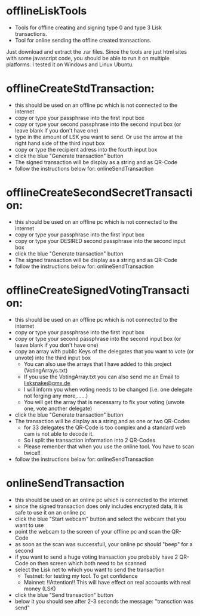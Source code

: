 # offlineLiskTools
- Tools for offline creating and signing type 0 and type 3 Lisk transactions. 
- Tool for online sending the offline created transactions.

Just download and extract the .rar files. Since the tools are just html sites with some javascript code, you should be able to run it on multiple platforms. I tested it on Windows and Linux Ubuntu.

# offlineCreateStdTransaction:
- this should be used on an offline pc which is not connected to the internet
- copy or type your passphrase into the first input box
- copy or type your second passphrase into the second input box (or leave blank if you don't have one)
- type in the amount of LSK you want to send. Or use the arrow at the right hand side of the third input box
- copy or type the recipient adress into the fourth input box
- click the blue "Generate transaction" button
- The signed transaction will be display as a string and as QR-Code
- follow the instructions below for: onlineSendTransaction

# offlineCreateSecondSecretTransaction:
- this should be used on an offline pc which is not connected to the internet
- copy or type your passphrase into the first input box
- copy or type your DESIRED second passphrase into the second input box
- click the blue "Generate transaction" button
- The signed transaction will be display as a string and as QR-Code
- follow the instructions below for: onlineSendTransaction

# offlineCreateSignedVotingTransaction:
- this should be used on an offline pc which is not connected to the internet
- copy or type your passphrase into the first input box
- copy or type your second passphrase into the second input box (or leave blank if you don't have one)
- copy an array with public Keys of the delegates that you want to vote (or unvote) into the third input box
  - You can also use the arrays that I have added to this project (VotingArrays.txt)
   - If you use the VotingArray.txt you can also send me an Email to lisksnake@gmx.de
   - I will inform you when voting needs to be changed (i.e. one delegate not forging any more,......)
   - You will get the array that is necessarry to fix your voting (unvote one, vote another delegate)
- click the blue "Generate transaction" button
- The transaction will be display as a string and as one or two QR-Codes
  - for 33 delegates the QR-Code is too complex and a standard web cam is not able to decode it.
  - So i split the transaction information into 2 QR-Codes
  - Please remenber that when you use the online tool. You have to scan twice!!
- follow the instructions below for: onlineSendTransaction

# onlineSendTransaction
- this should be used on an online pc which is connected to the internet
- since the signed transaction does only includes encrypted data, it is safe to use it on an online pc 
- click the blue "Start webcam" button and select the webcam that you want to use
- point the webcam to the screen of your offline pc and scan the QR-Code
- as soon as the scan was successfull, your online pc should "beep" for a second
- if you want to send a huge voting transaction you probably have 2 QR-Code on then screen which both need to be scanned
- select the Lisk net to which you want to send the transaction
  - Testnet: for testing my tool. To get confidence
  - Mainnet: !!Attention!! This will have effect on real accounts with real money (LSK)
- click the blue "Send transaction" button
- below it you should see after 2-3 seconds the message: "transction was send"
